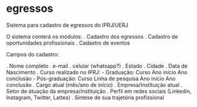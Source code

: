 # egressos
Sistema para cadastro de egressos do IPRJ/UERJ



O sistema conterá os módulos:
. Cadastro dos egressos
. Cadastro de oportunidades profissionais
. Cadastro de eventos



Campos do cadastro:

. Nome completo
. e-mail
. celular (whatsapp?)
. Estado
. Cidade
. Data de Nascimento
. Curso realizado no IPRJ:
    - Graduação:
    	Curso
    	Ano início
    	Ano conclusão
    - Pós-graduação:
    	Curso
		Linha de pesquisa
    	Ano início
    	Ano conclusão
. Cargo atual (mês/ano de início)
. Empresa/Instituição atual
. Setor de atuação da empresa/instituição
. Perfil em redes sociais (Linkedin, Instagram, Twitter, Lattes)
. Síntese de sua trajetória profissional